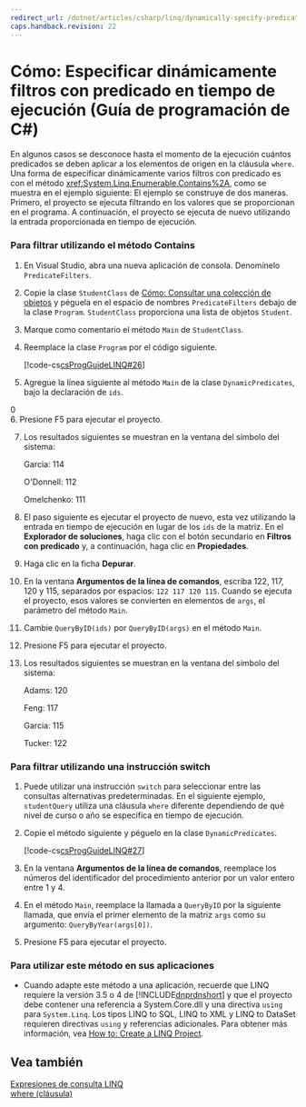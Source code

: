 ```yaml
---
redirect_url: /dotnet/articles/csharp/linq/dynamically-specify-predicate-filters-at-runtime
caps.handback.revision: 22
---
```

# C&#243;mo: Especificar din&#225;micamente filtros con predicado en tiempo de ejecuci&#243;n (Gu&#237;a de programaci&#243;n de C#)
En algunos casos se desconoce hasta el momento de la ejecución cuántos predicados se deben aplicar a los elementos de origen en la cláusula `where`.  Una forma de especificar dinámicamente varios filtros con predicado es con el método <xref:System.Linq.Enumerable.Contains%2A>, como se muestra en el ejemplo siguiente:  El ejemplo se construye de dos maneras.  Primero, el proyecto se ejecuta filtrando en los valores que se proporcionan en el programa.  A continuación, el proyecto se ejecuta de nuevo utilizando la entrada proporcionada en tiempo de ejecución.  
  
### Para filtrar utilizando el método Contains  
  
1.  En Visual Studio, abra una nueva aplicación de consola.  Denomínelo `PredicateFilters`.  
  
2.  Copie la clase `StudentClass` de [Cómo: Consultar una colección de objetos](../../../csharp/programming-guide/linq-query-expressions/how-to-query-a-collection-of-objects.md) y péguela en el espacio de nombres `PredicateFilters` debajo de la clase `Program`.  `StudentClass` proporciona una lista de objetos `Student`.  
  
3.  Marque como comentario el método `Main` de `StudentClass`.  
  
4.  Reemplace la clase `Program` por el código siguiente.  
  
     [!code-cs[csProgGuideLINQ#26](../../../csharp/programming-guide/arrays/codesnippet/csharp/csLINQProgRef/csrefLINQHowTos.cs#26)]  
  
5.  Agregue la línea siguiente al método `Main` de la clase `DynamicPredicates`, bajo la declaración de `ids`.  
  
<CodeContentPlaceHolder>0</CodeContentPlaceHolder>  
6.  Presione F5 para ejecutar el proyecto.  
  
7.  Los resultados siguientes se muestran en la ventana del símbolo del sistema:  
  
     Garcia: 114  
  
     O'Donnell: 112  
  
     Omelchenko: 111  
  
8.  El paso siguiente es ejecutar el proyecto de nuevo, esta vez utilizando la entrada en tiempo de ejecución en lugar de los `ids` de la matriz.  En el **Explorador de soluciones**, haga clic con el botón secundario en **Filtros con predicado** y, a continuación, haga clic en **Propiedades**.  
  
9. Haga clic en la ficha **Depurar**.  
  
10. En la ventana **Argumentos de la línea de comandos**, escriba 122, 117, 120 y 115, separados por espacios: `122 117 120 115`.  Cuando se ejecuta el proyecto, esos valores se convierten en elementos de `args`, el parámetro del método `Main`.  
  
11. Cambie `QueryByID(ids)` por `QueryByID(args)` en el método `Main`.  
  
12. Presione F5 para ejecutar el proyecto.  
  
13. Los resultados siguientes se muestran en la ventana del símbolo del sistema:  
  
     Adams: 120  
  
     Feng: 117  
  
     Garcia: 115  
  
     Tucker: 122  
  
### Para filtrar utilizando una instrucción switch  
  
1.  Puede utilizar una instrucción `switch` para seleccionar entre las consultas alternativas predeterminadas.  En el siguiente ejemplo, `studentQuery` utiliza una cláusula `where` diferente dependiendo de qué nivel de curso o año se especifica en tiempo de ejecución.  
  
2.  Copie el método siguiente y péguelo en la clase `DynamicPredicates`.  
  
     [!code-cs[csProgGuideLINQ#27](../../../csharp/programming-guide/arrays/codesnippet/csharp/csLINQProgRef/csrefLINQHowTos.cs#27)]  
  
3.  En la ventana **Argumentos de la línea de comandos**, reemplace los números del identificador del procedimiento anterior por un valor entero entre 1 y 4.  
  
4.  En el método `Main`, reemplace la llamada a `QueryByID` por la siguiente llamada, que envía el primer elemento de la matriz `args` como su argumento: `QueryByYear(args[0])`.  
  
5.  Presione F5 para ejecutar el proyecto.  
  
### Para utilizar este método en sus aplicaciones  
  
-   Cuando adapte este método a una aplicación, recuerde que LINQ requiere la versión 3.5 o 4 de [!INCLUDE[dnprdnshort](../../../csharp/getting-started/includes/dnprdnshort-md.md)] y que el proyecto debe contener una referencia a System.Core.dll y una directiva `using` para `System.Linq`.  Los tipos LINQ to SQL, LINQ to XML y LINQ to DataSet requieren directivas `using` y referencias adicionales.  Para obtener más información, vea [How to: Create a LINQ Project](../Topic/How%20to:%20Create%20a%20LINQ%20Project.md).  
  
## Vea también  
 [Expresiones de consulta LINQ](../../../csharp/programming-guide/linq-query-expressions/index.md)   
 [where \(cláusula\)](../../../csharp/language-reference/keywords/where-clause.md)